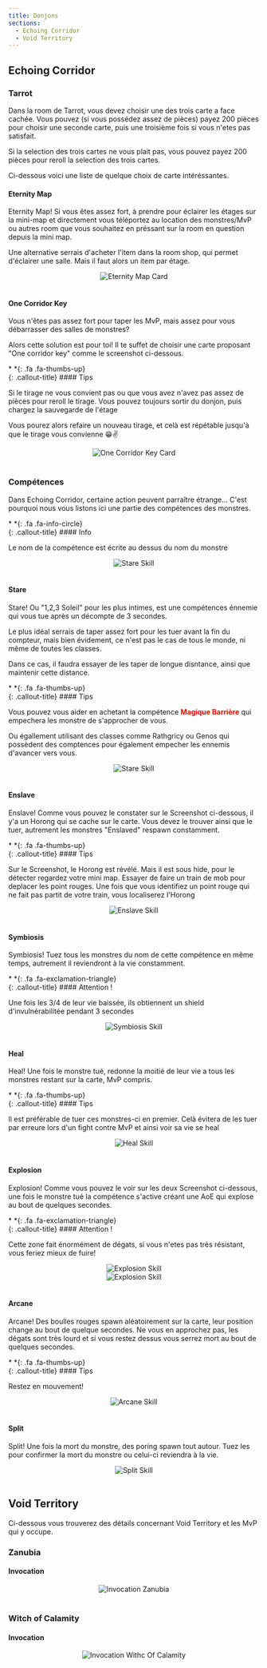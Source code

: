 ```yaml
---
title: Donjons
sections:
  - Echoing Corridor
  - Void Territory
---
```


## Echoing Corridor

### Tarrot

<p>Dans la room de Tarrot, vous devez choisir une des trois carte a face cachée. Vous pouvez (si vous possédez assez de pièces) payez 200 pièces pour choisir une seconde carte, puis une troisième fois si vous n'etes pas satisfait.</p>

<p>Si la selection des trois cartes ne vous plait pas, vous pouvez payez 200 pièces pour reroll la selection des trois cartes.</p>

<p>Ci-dessous voici une liste de quelque choix de carte intéréssantes.</p>

#### Eternity Map

<p>Eternity Map! Si vous êtes assez fort, à prendre pour éclairer les étages sur la mini-map et directement vous téléportez au location des monstres/MvP ou autres room que vous souhaitez en préssant sur la room en question depuis la mini map.</p>

<p>Une alternative serrais d'acheter l'item dans la room shop, qui permet d'éclairer une salle. Mais il faut alors un item par étage.</p>

<center><img src="../../../assets/images/donjons/echoing_corridor/tarrot_eternity_map.png" style="max-width: 100%; height: auto;" alt="Eternity Map Card" /></center><br>

#### One Corridor Key

<p>Vous n'êtes pas assez fort pour taper les MvP, mais assez pour vous débarrasser des salles de monstres?</p>

<p>Alors cette solution est pour toi! Il te suffet de choisir une carte proposant "One corridor key" comme le screenshot ci-dessous.</p>

<div class="callout-block callout-success"><div class="icon-holder">*&nbsp;*{: .fa .fa-thumbs-up}
</div><div class="content">
{: .callout-title}
#### Tips

Si le tirage ne vous convient pas ou que vous avez n'avez pas assez de pièces pour reroll le tirage. Vous pouvez toujours sortir du donjon, puis chargez la sauvegarde de l'étage

Vous pourez alors refaire un nouveau tirage, et celà est répétable jusqu'à que le tirage vous convienne 😁✌

</div></div>

<center><img src="../../../assets/images/donjons/echoing_corridor/tarrot_corridor_key.png" style="max-width: 100%; height: auto;" alt="One Corridor Key Card" /></center><br>

### Compétences

<p>Dans Echoing Corridor, certaine action peuvent parraître étrange... C'est pourquoi nous vous listons ici une partie des compétences des monstres.</p>

<div class="callout-block callout-info"><div class="icon-holder">*&nbsp;*{: .fa .fa-info-circle}
</div><div class="content">
{: .callout-title}
#### Info

Le nom de la compétence est écrite au dessus du nom du monstre

</div></div>

<center><img src="../../../assets/images/donjons/echoing_corridor/skill_stare.png" style="max-width: 100%; height: auto;" alt="Stare Skill" /></center><br>

#### Stare

<p>Stare! Ou "1,2,3 Soleil" pour les plus intimes, est une compétences énnemie qui vous tue après un décompte de 3 secondes.</p>

<p>Le plus idéal serrais de taper assez fort pour les tuer avant la fin du compteur, mais bien évidement, ce n'est pas le cas de tous le monde, ni même de toutes les classes.</p>

<p>Dans ce cas, il faudra essayer de les taper de longue disntance, ainsi que maintenir cette distance.</p>

<div class="callout-block callout-success"><div class="icon-holder">*&nbsp;*{: .fa .fa-thumbs-up}
</div><div class="content">
{: .callout-title}
#### Tips

Vous pouvez vous aider en achetant la compétence <font color="red"><b>Magique Barrière</b></font> qui empechera les monstre de s'approcher de vous.

Ou égallement utilisant des classes comme Rathgricy ou Genos qui possèdent des comptences pour également empecher les ennemis d'avancer vers vous.

</div></div>

<center><img src="../../../assets/images/donjons/echoing_corridor/skill_stare.png" style="max-width: 100%; height: auto;" alt="Stare Skill" /></center><br>

#### Enslave

<p>Enslave! Comme vous pouvez le constater sur le Screenshot ci-dessous, il y'a un Horong qui se cache sur le carte. Vous devez le trouver ainsi que le tuer, autrement les monstres "Enslaved" respawn constamment.</p>


<div class="callout-block callout-success"><div class="icon-holder">*&nbsp;*{: .fa .fa-thumbs-up}
</div><div class="content">
{: .callout-title}
#### Tips

Sur le Screenshot, le Horong est révélé. Mais il est sous hide, pour le détecter regardez votre mini map. Essayer de faire un train de mob pour deplacer les point rouges. Une fois que vous identifiez un point rouge qui ne fait pas partit de votre train, vous localiserez l'Horong

</div></div>

<center><img src="../../../assets/images/donjons/echoing_corridor/skill_enslave.png" style="max-width: 100%; height: auto;" alt="Enslave Skill" /></center><br>

#### Symbiosis

<p>Symbiosis! Tuez tous les monstres du nom de cette compétence en même temps, autrement il reviendront à la vie constamment.</p>

<div class="callout-block callout-danger"><div class="icon-holder">*&nbsp;*{: .fa .fa-exclamation-triangle}
</div><div class="content">
{: .callout-title}
#### Attention !

Une fois les 3/4 de leur vie baissée, ils obtiennent un shield d'invulnérabilitée pendant 3 secondes

</div></div>

<center><img src="../../../assets/images/donjons/echoing_corridor/skill_symbiosis.png" style="max-width: 100%; height: auto;" alt="Symbiosis Skill" /></center><br>

#### Heal

<p>Heal! Une fois le monstre tué, redonne la moitié de leur vie a tous les monstres restant sur la carte, MvP compris.</p>

<div class="callout-block callout-success"><div class="icon-holder">*&nbsp;*{: .fa .fa-thumbs-up}
</div><div class="content">
{: .callout-title}
#### Tips

Il est préférable de tuer ces monstres-ci en premier. Celà évitera de les tuer par erreure lors d'un fight contre MvP et ainsi voir sa vie se heal

</div></div>

<center><img src="../../../assets/images/donjons/echoing_corridor/skill_heal.png" style="max-width: 100%; height: auto;" alt="Heal Skill" /></center><br>

#### Explosion

<p>Explosion! Comme vous pouvez le voir sur les deux Screenshot ci-dessous, une fois le monstre tué la compétence s'active créant une AoE qui explose au bout de quelques secondes.</p>

<div class="callout-block callout-danger"><div class="icon-holder">*&nbsp;*{: .fa .fa-exclamation-triangle}
</div><div class="content">
{: .callout-title}
#### Attention !

Cette zone fait énormément de dégats, si vous n'etes pas très résistant, vous feriez mieux de fuire!

</div></div>

<center><img src="../../../assets/images/donjons/echoing_corridor/skill_explosion_1.png" style="max-width: 100%; height: auto;" alt="Explosion Skill" /></center>
<center><img src="../../../assets/images/donjons/echoing_corridor/skill_explosion_2.png" style="max-width: 100%; height: auto;" alt="Explosion Skill" /></center><br>


#### Arcane

<p>Arcane! Des boulles rouges spawn aléatoirement sur la carte, leur position change au bout de quelque secondes. Ne vous en approchez pas, les dégats sont très lourd et si vous restez dessus vous serrez mort au bout de quelques secondes.</p>

<div class="callout-block callout-success"><div class="icon-holder">*&nbsp;*{: .fa .fa-thumbs-up}
</div><div class="content">
{: .callout-title}
#### Tips

Restez en mouvement!

</div></div>

<center><img src="../../../assets/images/donjons/echoing_corridor/skill_arcane.png" style="max-width: 100%; height: auto;" alt="Arcane Skill" /></center><br>

#### Split

<p>Split! Une fois la mort du monstre, des poring spawn tout autour. Tuez les pour confirmer la mort du monstre ou celui-ci reviendra à la vie.</p>

<center><img src="../../../assets/images/donjons/echoing_corridor/skill_split.png" style="max-width: 100%; height: auto;" alt="Split Skill" /></center><br>

## Void Territory

<p>Ci-dessous vous trouverez des détails concernant Void Territory et les MvP qui y occupe.</p>

### Zanubia

#### Invocation

<center><img src="../../../assets/images/donjons/void/invocation_zanubia.gif" style="max-width: 100%; height: auto;" alt="Invocation Zanubia" /></center><br>

### Witch of Calamity

#### Invocation

<center><img src="../../../assets/images/donjons/void/invocation_witch_of_calamity.gif" style="max-width: 100%; height: auto;" alt="Invocation Withc Of Calamity" /></center><br>


